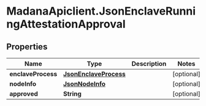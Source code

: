 # MadanaApiclient.JsonEnclaveRunningAttestationApproval

## Properties

Name | Type | Description | Notes
------------ | ------------- | ------------- | -------------
**enclaveProcess** | [**JsonEnclaveProcess**](JsonEnclaveProcess.md) |  | [optional] 
**nodeInfo** | [**JsonNodeInfo**](JsonNodeInfo.md) |  | [optional] 
**approved** | **String** |  | [optional] 


